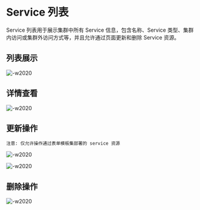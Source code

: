 # Service 列表

Service 列表用于展示集群中所有 Service 信息，包含名称、Service 类型、集群内访问或集群外访问方式等，并且允许通过页面更新和删除 Service 资源。


## 列表展示

![-w2020](../../../assets/network/service_list.jpg)

## 详情查看

![-w2020](../../../assets/network/service_detail.png)

## 更新操作

`注意: 仅允许操作通过表单模板集部署的 service 资源`

![-w2020](../../../assets/network/update_service_button.jpg)

![-w2020](../../../assets/network/update_service.jpg)


## 删除操作

![-w2020](../../../assets/network/delete_service.jpg)
